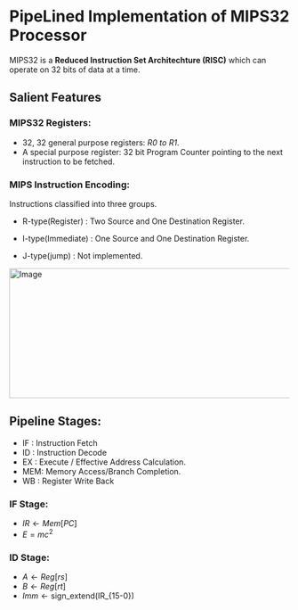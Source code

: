 
# PipeLined Implementation of MIPS32 Processor

MIPS32 is a **Reduced Instruction Set Architechture (RISC)** which can operate on 32 bits of data at a time.

## Salient Features

### MIPS32 Registers:

* 32, 32 general purpose registers: *R0 to R1*.
* A special purpose register: 32 bit Program Counter pointing to the next instruction to be fetched.


### MIPS Instruction Encoding:
Instructions classified into three groups.
* R-type(Register) : Two Source and One Destination Register.

* I-type(Immediate) : One Source and One Destination Register. 

* J-type(jump) : Not implemented.

 <img width="523" height="233" alt="Image" src="https://github.com/user-attachments/assets/4614a59c-f91e-4610-a7e0-cc65246075c1" />

 ## Pipeline Stages:

 * IF : Instruction Fetch
 * ID : Instruction Decode
 * EX : Execute / Effective Address Calculation.
 * MEM: Memory Access/Branch Completion.
 * WB : Register Write Back

### IF Stage:
* $IR \leftarrow Mem[PC]$
* $E = mc^2$ 

### ID Stage:
* $A \leftarrow Reg[rs]$
* $B \leftarrow Reg[rt]$
* $Imm \leftarrow \text{sign\_extend}($IR_{15-0}$)$





